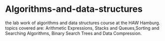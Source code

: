 # Algorithms-and-data-structures
 the lab work of algorithms and data structures course at the HAW Hamburg. topics covered are:
 Arithmetic Expressions, Stacks and Queues,Sorting and Searching Algorithms, Binary Search Trees and Data Compression.
